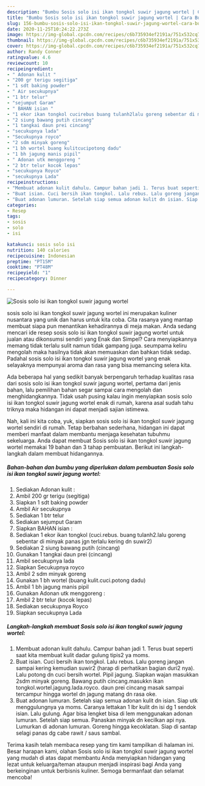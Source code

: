 ```yaml
---
description: "Bumbu Sosis solo isi ikan tongkol suwir jagung wortel | Cara Buat Sosis solo isi ikan tongkol suwir jagung wortel Yang Enak Banget"
title: "Bumbu Sosis solo isi ikan tongkol suwir jagung wortel | Cara Buat Sosis solo isi ikan tongkol suwir jagung wortel Yang Enak Banget"
slug: 156-bumbu-sosis-solo-isi-ikan-tongkol-suwir-jagung-wortel-cara-buat-sosis-solo-isi-ikan-tongkol-suwir-jagung-wortel-yang-enak-banget
date: 2020-11-25T10:24:22.273Z
image: https://img-global.cpcdn.com/recipes/c6b735934ef2191a/751x532cq70/sosis-solo-isi-ikan-tongkol-suwir-jagung-wortel-foto-resep-utama.jpg
thumbnail: https://img-global.cpcdn.com/recipes/c6b735934ef2191a/751x532cq70/sosis-solo-isi-ikan-tongkol-suwir-jagung-wortel-foto-resep-utama.jpg
cover: https://img-global.cpcdn.com/recipes/c6b735934ef2191a/751x532cq70/sosis-solo-isi-ikan-tongkol-suwir-jagung-wortel-foto-resep-utama.jpg
author: Randy Conner
ratingvalue: 4.6
reviewcount: 10
recipeingredient:
- " Adonan kulit "
- "200 gr terigu segitiga"
- "1 sdt baking powder"
- " Air secukupnya"
- "1 btr telur"
- "sejumput Garam"
- " BAHAN isian "
- "1 ekor ikan tongkol cucirebus buang tulanh2lalu goreng sebentar di minyak panas jgn terlalu kering dn suwir2"
- "2 siung bawang putih cincang"
- "1 tangkai daun prei cincang"
- "secukupnya lada"
- "Secukupnya royco"
- "2 sdm minyak goreng"
- "1 bh wortel buang kulitcucipotong dadu"
- "1 bh jagung manis pipil"
- " Adonan utk menggoreng "
- "2 btr telur kocok lepas"
- "secukupnya Royco"
- "secukupnya Lada"
recipeinstructions:
- "Membuat adonan kulit dahulu. Campur bahan jadi 1. Terus buat seperti saat kita membuat kulit dadar gulung tipis2 ya moms."
- "Buat isian. Cuci bersih ikan tongkol. Lalu rebus. Lalu goreng jangan sampai kering kemudian suwir2 (harap di perhatikan bagian duri2 nya). Lalu potong dn cuci bersih wortel. Pipil jagung. Siapkan wajan masukkan 2sdm minyak goreng. Bawang putih cincang.masukkn ikan tongkol.wortel.jagung.lada.royco. daun prei cincang masak sampai tercampur hingga wortel dn jagung matang dn rasa oke."
- "Buat adonan lumuran. Setelah siap semua adonan kulit dn isian. Siap utk menggulungnya ya moms. Caranya lettakan 1 lbr kulit dn isi dg 1 sendok isian. Lalu gulung. Agar bisa lengket bisa di lem menggunakan adonan lumuran. Setelah siap semua. Panaskan minyak dn kecilkan api nya. Lumurkan di adonan lumuran. Goreng hingga kecoklatan. Siap di santap selagi panas dg cabe rawit / saus sambal."
categories:
- Resep
tags:
- sosis
- solo
- isi

katakunci: sosis solo isi 
nutrition: 140 calories
recipecuisine: Indonesian
preptime: "PT15M"
cooktime: "PT48M"
recipeyield: "1"
recipecategory: Dinner

---
```



![Sosis solo isi ikan tongkol suwir jagung wortel](https://img-global.cpcdn.com/recipes/c6b735934ef2191a/751x532cq70/sosis-solo-isi-ikan-tongkol-suwir-jagung-wortel-foto-resep-utama.jpg)


sosis solo isi ikan tongkol suwir jagung wortel ini merupakan kuliner nusantara yang unik dan harus untuk kita coba. Cita rasanya yang mantap membuat siapa pun menantikan kehadirannya di meja makan.
Anda sedang mencari ide resep sosis solo isi ikan tongkol suwir jagung wortel untuk jualan atau dikonsumsi sendiri yang Enak dan Simpel? Cara menyiapkannya memang tidak terlalu sulit namun tidak gampang juga. seumpama keliru mengolah maka hasilnya tidak akan memuaskan dan bahkan tidak sedap. Padahal sosis solo isi ikan tongkol suwir jagung wortel yang enak selayaknya mempunyai aroma dan rasa yang bisa memancing selera kita.



Ada beberapa hal yang sedikit banyak berpengaruh terhadap kualitas rasa dari sosis solo isi ikan tongkol suwir jagung wortel, pertama dari jenis bahan, lalu pemilihan bahan segar sampai cara mengolah dan menghidangkannya. Tidak usah pusing kalau ingin menyiapkan sosis solo isi ikan tongkol suwir jagung wortel enak di rumah, karena asal sudah tahu triknya maka hidangan ini dapat menjadi sajian istimewa.


Nah, kali ini kita coba, yuk, siapkan sosis solo isi ikan tongkol suwir jagung wortel sendiri di rumah. Tetap berbahan sederhana, hidangan ini dapat memberi manfaat dalam membantu menjaga kesehatan tubuhmu sekeluarga. Anda dapat membuat Sosis solo isi ikan tongkol suwir jagung wortel memakai 19 bahan dan 3 tahap pembuatan. Berikut ini langkah-langkah dalam membuat hidangannya.

<!--inarticleads1-->

##### Bahan-bahan dan bumbu yang diperlukan dalam pembuatan Sosis solo isi ikan tongkol suwir jagung wortel:

1. Sediakan  Adonan kulit :
1. Ambil 200 gr terigu (segitiga)
1. Siapkan 1 sdt baking powder
1. Ambil  Air secukupnya
1. Sediakan 1 btr telur
1. Sediakan sejumput Garam
1. Siapkan  BAHAN isian :
1. Sediakan 1 ekor ikan tongkol (cuci.rebus. buang tulanh2.lalu goreng sebentar di minyak panas jgn terlalu kering dn suwir2)
1. Sediakan 2 siung bawang putih (cincang)
1. Gunakan 1 tangkai daun prei (cincang)
1. Ambil secukupnya lada
1. Siapkan Secukupnya royco
1. Ambil 2 sdm minyak goreng
1. Gunakan 1 bh wortel (buang kulit.cuci.potong dadu)
1. Ambil 1 bh jagung manis pipil
1. Gunakan  Adonan utk menggoreng :
1. Ambil 2 btr telur (kocok lepas)
1. Sediakan secukupnya Royco
1. Siapkan secukupnya Lada




<!--inarticleads2-->

##### Langkah-langkah membuat Sosis solo isi ikan tongkol suwir jagung wortel:

1. Membuat adonan kulit dahulu. Campur bahan jadi 1. Terus buat seperti saat kita membuat kulit dadar gulung tipis2 ya moms.
1. Buat isian. Cuci bersih ikan tongkol. Lalu rebus. Lalu goreng jangan sampai kering kemudian suwir2 (harap di perhatikan bagian duri2 nya). Lalu potong dn cuci bersih wortel. Pipil jagung. Siapkan wajan masukkan 2sdm minyak goreng. Bawang putih cincang.masukkn ikan tongkol.wortel.jagung.lada.royco. daun prei cincang masak sampai tercampur hingga wortel dn jagung matang dn rasa oke.
1. Buat adonan lumuran. Setelah siap semua adonan kulit dn isian. Siap utk menggulungnya ya moms. Caranya lettakan 1 lbr kulit dn isi dg 1 sendok isian. Lalu gulung. Agar bisa lengket bisa di lem menggunakan adonan lumuran. Setelah siap semua. Panaskan minyak dn kecilkan api nya. Lumurkan di adonan lumuran. Goreng hingga kecoklatan. Siap di santap selagi panas dg cabe rawit / saus sambal.




Terima kasih telah membaca resep yang tim kami tampilkan di halaman ini. Besar harapan kami, olahan Sosis solo isi ikan tongkol suwir jagung wortel yang mudah di atas dapat membantu Anda menyiapkan hidangan yang lezat untuk keluarga/teman ataupun menjadi inspirasi bagi Anda yang berkeinginan untuk berbisnis kuliner. Semoga bermanfaat dan selamat mencoba!

